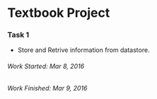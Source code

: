 # Textbook Project
### Task 1
* Store and Retrive information from datastore.

###### Work Started: Mar 8, 2016
###### Work Finished: Mar 9, 2016

